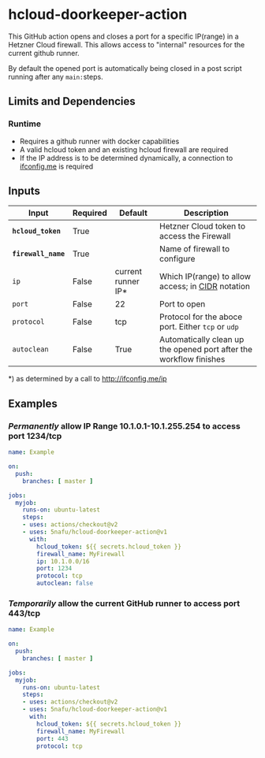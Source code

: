 # hcloud-doorkeeper-action
This GitHub action opens and closes a port for a specific IP(range) in a Hetzner Cloud firewall. This allows access to "internal" resources for the current github runner.

By default the opened port is automatically being closed in a post script running after any `main:`steps.

## Limits and Dependencies

### Runtime

* Requires a github runner with docker capabilities
* A valid hcloud token and an existing hcloud firewall are required
* If the IP address is to be determined dynamically, a connection to [ifconfig.me](http://ifconfig.me) is required

## Inputs

| Input | Required | Default | Description |
| ----- | -------- | ------- | ----------- |
| **`hcloud_token`** | True | | Hetzner Cloud token to access the Firewall |
| **`firewall_name`** | True | | Name of firewall to configure |
| `ip`| False | current runner IP* | Which IP(range) to allow access; in [CIDR](https://en.wikipedia.org/wiki/Classless_Inter-Domain_Routing) notation |
| `port`| False | 22 | Port to open |
| `protocol`| False | tcp | Protocol for the aboce port. Either `tcp` or `udp` |
| `autoclean` | False | True |  Automatically clean up the opened port after the workflow finishes |

*) as determined by a call to http://ifconfig.me/ip

## Examples

### *Permanently* allow IP Range 10.1.0.1-10.1.255.254 to access port 1234/tcp

``` yaml
name: Example

on:
  push:
    branches: [ master ]

jobs:
  myjob:
    runs-on: ubuntu-latest
    steps:
    - uses: actions/checkout@v2
    - uses: 5nafu/hcloud-doorkeeper-action@v1
      with:
        hcloud_token: ${{ secrets.hcloud_token }}
        firewall_name: MyFirewall
        ip: 10.1.0.0/16
        port: 1234
        protocol: tcp
        autoclean: false
```

### *Temporarily* allow the current GitHub runner to access port 443/tcp

``` yaml
name: Example

on:
  push:
    branches: [ master ]

jobs:
  myjob:
    runs-on: ubuntu-latest
    steps:
    - uses: actions/checkout@v2
    - uses: 5nafu/hcloud-doorkeeper-action@v1
      with:
        hcloud_token: ${{ secrets.hcloud_token }}
        firewall_name: MyFirewall
        port: 443
        protocol: tcp
```